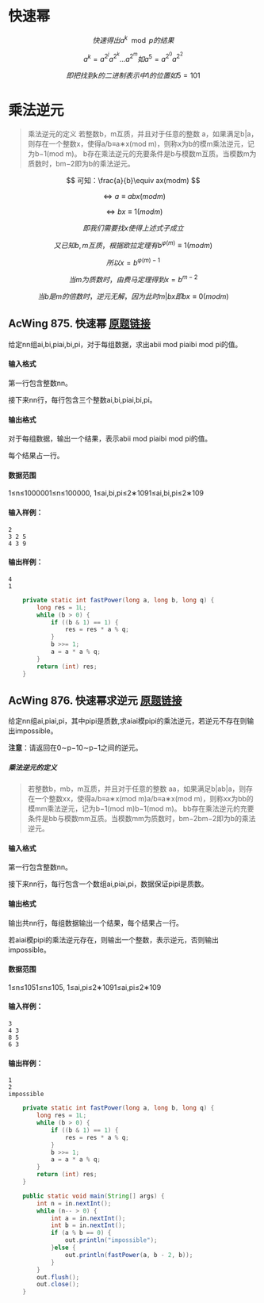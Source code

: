 # 快速幂

$$
快速得出a^k\mod p的结果
$$

$$
a^k  = a^{2^j}a^{2^k}\dots a^{2^m}如a^5 = a^{2^0}a^{2^2}
$$

$$
即把找到k的二进制表示中1的位置如5=101
$$

# 乘法逆元

> 乘法逆元的定义
> 若整数b，m互质，并且对于任意的整数 a，如果满足b|a，则存在一个整数x，使得a/b≡a∗x(mod m)，则称x为b的模m乘法逆元，记为b−1(mod m)。
> b存在乘法逆元的充要条件是b与模数m互质。当模数m为质数时，bm−2即为b的乘法逆元。

$$
可知：\frac{a}{b}\equiv ax(modm)
$$

$$
\iff a\equiv abx(modm)
$$

$$
\iff bx\equiv 1(modm)
$$

$$
即我们需要找x使得上述式子成立
$$

$$
又已知b,m互质，根据欧拉定理有b^{\varphi(m)}\equiv1(modm)
$$

$$
所以x=b^{\varphi(m) - 1}
$$

$$
当m为质数时，由费马定理得到x=b^{m-2}
$$

$$
当b是m的倍数时，逆元无解，因为此时m|bx即bx\equiv0(modm)
$$

## AcWing 875. 快速幂   [原题链接](https://www.acwing.com/problem/content/877/)

给定nn组ai,bi,piai,bi,pi，对于每组数据，求出abii mod piaibi mod pi的值。

#### 输入格式

第一行包含整数nn。

接下来nn行，每行包含三个整数ai,bi,piai,bi,pi。

#### 输出格式

对于每组数据，输出一个结果，表示abii mod piaibi mod pi的值。

每个结果占一行。

#### 数据范围

1≤n≤1000001≤n≤100000,
1≤ai,bi,pi≤2∗1091≤ai,bi,pi≤2∗109

#### 输入样例：

```
2
3 2 5
4 3 9
```

#### 输出样例：

```
4
1
```

```java
    private static int fastPower(long a, long b, long q) {
        long res = 1L;
        while (b > 0) {
            if ((b & 1) == 1) {
                res = res * a % q;
            }
            b >>= 1;
            a = a * a % q;
        }
        return (int) res;
    }

```

## AcWing 876. 快速幂求逆元   [原题链接](https://www.acwing.com/problem/content/878/)

给定nn组ai,piai,pi，其中pipi是质数,求aiai模pipi的乘法逆元，若逆元不存在则输出impossible。

**注意**：请返回在0∼p−10∼p−1之间的逆元。

##### 乘法逆元的定义

> 若整数b，mb，m互质，并且对于任意的整数 aa，如果满足b|ab|a，则存在一个整数xx，使得a/b≡a∗x(mod m)a/b≡a∗x(mod m)，则称xx为bb的模mm乘法逆元，记为b−1(mod m)b−1(mod m)。
> bb存在乘法逆元的充要条件是bb与模数mm互质。当模数mm为质数时，bm−2bm−2即为b的乘法逆元。

#### 输入格式

第一行包含整数nn。

接下来nn行，每行包含一个数组ai,piai,pi，数据保证pipi是质数。

#### 输出格式

输出共nn行，每组数据输出一个结果，每个结果占一行。

若aiai模pipi的乘法逆元存在，则输出一个整数，表示逆元，否则输出impossible。

#### 数据范围

1≤n≤1051≤n≤105,
1≤ai,pi≤2∗1091≤ai,pi≤2∗109

#### 输入样例：

```
3
4 3
8 5
6 3
```

#### 输出样例：

```
1
2
impossible
```

```java
    private static int fastPower(long a, long b, long q) {
        long res = 1L;
        while (b > 0) {
            if ((b & 1) == 1) {
                res = res * a % q;
            }
            b >>= 1;
            a = a * a % q;
        }
        return (int) res;
    }

    public static void main(String[] args) {
        int n = in.nextInt();
        while (n-- > 0) {
            int a = in.nextInt();
            int b = in.nextInt();
            if (a % b == 0) {
                out.println("impossible");
            }else {
                out.println(fastPower(a, b - 2, b));
            }
        }
        out.flush();
        out.close();
    }

```

